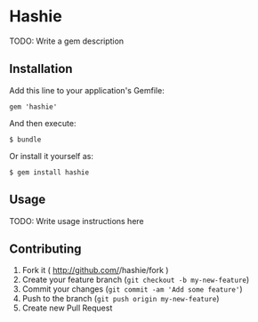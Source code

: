 # Hashie

TODO: Write a gem description

## Installation

Add this line to your application's Gemfile:

    gem 'hashie'

And then execute:

    $ bundle

Or install it yourself as:

    $ gem install hashie

## Usage

TODO: Write usage instructions here

## Contributing

1. Fork it ( http://github.com/<my-github-username>/hashie/fork )
2. Create your feature branch (`git checkout -b my-new-feature`)
3. Commit your changes (`git commit -am 'Add some feature'`)
4. Push to the branch (`git push origin my-new-feature`)
5. Create new Pull Request
